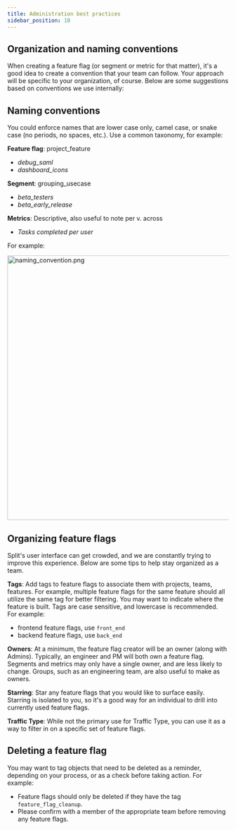 ```yaml
---
title: Administration best practices
sidebar_position: 10
---
```


## Organization and naming conventions

When creating a feature flag (or segment or metric for that matter), it's a good idea to create a convention that your team can follow. Your approach will be specific to your organization, of course. Below are some suggestions based on conventions we use internally:

## Naming conventions

You could enforce names that are lower case only, camel case, or snake case (no periods, no spaces, etc.). Use a common taxonomy, for example:

**Feature flag**: project_feature

- *debug_saml*
- *dashboard_icons*

**Segment**: grouping_usecase

- *beta_testers*
- *beta_early_release*

**Metrics**: Descriptive, also useful to note per v. across

- *Tasks completed per user*

For example:

<img src="https://help.split.io/hc/article_attachments/360038725131" alt="naming_convention.png" width="600" />

## Organizing feature flags

Split's user interface can get crowded, and we are constantly trying to improve this experience. Below are some tips to help stay organized as a team.

**Tags**: Add tags to feature flags to associate them with projects, teams, features. For example, multiple feature flags for the same feature should all utilize the same tag for better filtering. You may want to indicate where the feature is built. Tags are case sensitive, and lowercase is recommended. For example:

- frontend feature flags, use `front_end`
- backend feature flags, use `back_end`

**Owners**: At a minimum, the feature flag creator will be an owner (along with Admins). Typically, an engineer and PM will both own a feature flag. Segments and metrics may only have a single owner, and are less likely to change. Groups, such as an engineering team, are also useful to make as owners.

**Starring**: Star any feature flags that you would like to surface easily. Starring is isolated to you, so it's a good way for an individual to drill into currently used feature flags.

**Traffic Type**: While not the primary use for Traffic Type, you can use it as a way to filter in on a specific set of feature flags.

## Deleting a feature flag

You may want to tag objects that need to be deleted as a reminder, depending on your process, or as a check before taking action. For example:

- Feature flags should only be deleted if they have the tag `feature_flag_cleanup`.
- Please confirm with a member of the appropriate team before removing any feature flags.